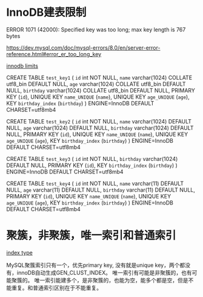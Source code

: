 # InnoDB建表限制

ERROR 1071 (42000): Specified key was too long; max key length is 767 bytes

https://dev.mysql.com/doc/mysql-errors/8.0/en/server-error-reference.html#error_er_too_long_key


[innodb limits](https://dev.mysql.com/doc/refman/8.0/en/innodb-limits.html)

CREATE TABLE `test_key1` (
  `id` int NOT NULL,
  `name` varchar(1024) COLLATE utf8_bin DEFAULT NULL,
  `age` varchar(1024) COLLATE utf8_bin DEFAULT NULL,
  `birthday` varchar(1024) COLLATE utf8_bin DEFAULT NULL,
  PRIMARY KEY (`id`),
  UNIQUE KEY `name_UNIQUE` (`name`),
  UNIQUE KEY `age_UNIQUE` (`age`),
  KEY `birthday_index` (`birthday`)
) ENGINE=InnoDB DEFAULT CHARSET=utf8mb4


CREATE TABLE `test_key2` (
  `id` int NOT NULL,
  `name` varchar(1024)  DEFAULT NULL,
  `age` varchar(1024) DEFAULT NULL,
  `birthday` varchar(1024) DEFAULT NULL,
  PRIMARY KEY (`id`),
  UNIQUE KEY `name_UNIQUE` (`name`),
  UNIQUE KEY `age_UNIQUE` (`age`),
  KEY `birthday_index` (`birthday`)
) ENGINE=InnoDB DEFAULT CHARSET=utf8mb4



CREATE TABLE `test_key3` (
  `id` int NOT NULL,
  `birthday` varchar(1024) DEFAULT NULL,
  PRIMARY KEY (`id`),
  KEY `birthday_index` (`birthday`)
) ENGINE=InnoDB DEFAULT CHARSET=utf8mb4


CREATE TABLE `test_key4` (
  `id` int NOT NULL,
  `name` varchar(11)  DEFAULT NULL,
  `age` varchar(11)  DEFAULT NULL,
  `birthday` varchar(11)  DEFAULT NULL,
  PRIMARY KEY (`id`),
  UNIQUE KEY `name_UNIQUE` (`name`),
  UNIQUE KEY `age_UNIQUE` (`age`),
  KEY `birthday_index` (`birthday`)
) ENGINE=InnoDB DEFAULT CHARSET=utf8mb4


# 聚簇，非聚簇，唯一索引和普通索引

[index type](https://dev.mysql.com/doc/refman/8.0/en/innodb-index-types.html)

MySQL聚簇索引只有一个，优先primary key, 没有就是unique key，两个都没有，innoDB自动生成GEN_CLUST_INDEX。
唯一索引有可能是非聚簇的，也有可能聚簇的。
唯一索引能建多个，是非聚簇的，也能为空，能多个都是空，但是不能重复。和普通索引区别在于不能重复。